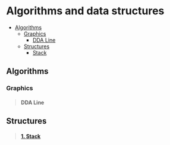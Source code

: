 # Algorithms and data structures
* [Algorithms](#algorithms)
  * [Graphics](#graphics)
    * [DDA Line](#dda-line)
  * [Structures](#structures)
    * [Stack](#1-stack)
## Algorithms
### Graphics
> #### DDA Line


## Structures
> #### [1. Stack](https://github.com/bushuevda/Algorithms-and-data-structures/edit/main/README.md#stack "Всплывающая подсказка")


